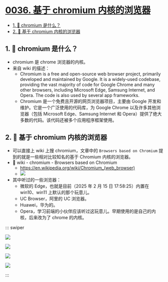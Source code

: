 # [0036. 基于 chromium 内核的浏览器](https://github.com/Tdahuyou/TNotes.chrome/tree/main/notes/0036.%20%E5%9F%BA%E4%BA%8E%20chromium%20%E5%86%85%E6%A0%B8%E7%9A%84%E6%B5%8F%E8%A7%88%E5%99%A8)

<!-- region:toc -->

- [1. 🤔 chromium 是什么？](#1--chromium-是什么)
- [2. 📒 基于 chromium 内核的浏览器](#2--基于-chromium-内核的浏览器)

<!-- endregion:toc -->

## 1. 🤔 chromium 是什么？

- chromium 是 chrome 浏览器的内核。
- 来自 wiki 的描述：
  - Chromium is a free and open-source web browser project, primarily developed and maintained by Google. It is a widely-used codebase, providing the vast majority of code for Google Chrome and many other browsers, including Microsoft Edge, Samsung Internet, and Opera. The code is also used by several app frameworks.
  - Chromium 是一个免费且开源的网页浏览器项目，主要由 Google 开发和维护。它是一个广泛使用的代码库，为 Google Chrome 以及许多其他浏览器（包括 Microsoft Edge、Samsung Internet 和 Opera）提供了绝大多数的代码。该代码还被多个应用程序框架使用。

## 2. 📒 基于 chromium 内核的浏览器

- 可以直接上 wiki 上搜 chromium，文章中的 `Browsers based on Chromium` 提到的就是一些相对比较知名的基于 Chromium 内核的浏览器。
- 🔗 wiki - chromium - Browsers based on Chromium
  - https://en.wikipedia.org/wiki/Chromium_(web_browser)
  - ![](https://cdn.jsdelivr.net/gh/Tdahuyou/imgs@main/2025-02-15-17-58-02.png)
- 其中听过的一些浏览器：
  - 微软的 Edge，也就是目前（2025 年 2 月 15 日 17:58:25）内置在 win10、win11 上默认的那个玩意儿。
  - UC Browser，阿里的 UC 浏览器。
  - Huawei，华为的。
  - Opera，学习前端的小伙伴应该听过这玩意儿。早期使用的是自己的内核，后来改为了 chrome 的内核。

::: swiper

![](https://cdn.jsdelivr.net/gh/Tdahuyou/imgs@main/2025-02-15-17-59-25.png)

![](https://cdn.jsdelivr.net/gh/Tdahuyou/imgs@main/2025-02-15-17-59-05.png)

![](https://cdn.jsdelivr.net/gh/Tdahuyou/imgs@main/2025-02-15-18-01-07.png)

![](https://cdn.jsdelivr.net/gh/Tdahuyou/imgs@main/2025-02-15-18-05-16.png)

:::
